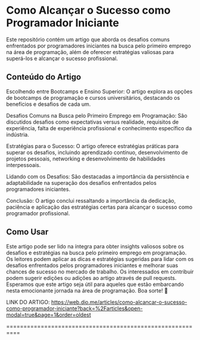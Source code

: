 # Como Alcançar o Sucesso como Programador Iniciante

Este repositório contém um artigo que aborda os desafios comuns enfrentados por programadores iniciantes na busca pelo primeiro emprego na área de programação, além de oferecer estratégias valiosas para superá-los e alcançar o sucesso profissional.

## Conteúdo do Artigo

Escolhendo entre Bootcamps e Ensino Superior: O artigo explora as opções de bootcamps de programação e cursos universitários, destacando os benefícios e desafios de cada um.

Desafios Comuns na Busca pelo Primeiro Emprego em Programação: São discutidos desafios como expectativas versus realidade, requisitos de experiência, falta de experiência profissional e conhecimento específico da indústria.

Estratégias para o Sucesso: O artigo oferece estratégias práticas para superar os desafios, incluindo aprendizado contínuo, desenvolvimento de projetos pessoais, networking e desenvolvimento de habilidades interpessoais.

Lidando com os Desafios: São destacadas a importância da persistência e adaptabilidade na superação dos desafios enfrentados pelos programadores iniciantes.

Conclusão: O artigo conclui ressaltando a importância da dedicação, paciência e aplicação das estratégias certas para alcançar o sucesso como programador profissional.

## Como Usar
Este artigo pode ser lido na íntegra para obter insights valiosos sobre os desafios e estratégias na busca pelo primeiro emprego em programação.
Os leitores podem aplicar as dicas e estratégias sugeridas para lidar com os desafios enfrentados pelos programadores iniciantes e melhorar suas chances de sucesso no mercado de trabalho.
Os interessados em contribuir podem sugerir edições ou adições ao artigo através de pull requests.
Esperamos que este artigo seja útil para aqueles que estão embarcando nesta emocionante jornada na área de programação. Boa sorte! 🚀

LINK DO ARTIGO: 
https://web.dio.me/articles/como-alcancar-o-sucesso-como-programador-iniciante?back=%2Farticles&open-modal=true&page=1&order=oldest

==========================================================
